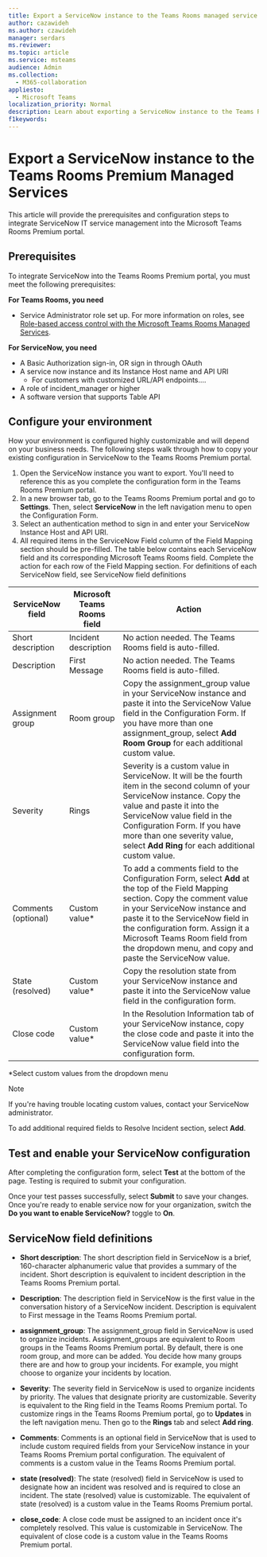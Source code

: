 ```yaml
---
title: Export a ServiceNow instance to the Teams Rooms managed service portal
author: cazawideh
ms.author: czawideh
manager: serdars
ms.reviewer: 
ms.topic: article
ms.service: msteams
audience: Admin
ms.collection: 
  - M365-collaboration
appliesto: 
  - Microsoft Teams
localization_priority: Normal
description: Learn about exporting a ServiceNow instance to the Teams Rooms managed service portal
f1keywords: 
---
```


# Export a ServiceNow instance to the Teams Rooms Premium Managed Services

This article will provide the prerequisites and configuration steps to integrate ServiceNow IT service management into the Microsoft Teams Rooms Premium portal.

## Prerequisites

To integrate ServiceNow into the Teams Rooms Premium portal, you must meet the following prerequisites:

**For Teams Rooms, you need**

- Service Administrator role set up. For more information on roles, see [Role-based access control with the Microsoft Teams Rooms Managed Services](microsoft-teams-rooms-premium-rbac.md).

**For ServiceNow, you need**

- A Basic Authorization sign-in, OR sign in through OAuth
- A service now instance and its Instance Host name and API URI
  - For customers with customized URL/API endpoints....
- A role of incident_manager or higher
- A software version that supports Table API

## Configure your environment

How your environment is configured highly customizable and will depend on your business needs. The following steps walk through how to copy your existing configuration in ServiceNow to the Teams Rooms Premium portal.

1. Open the ServiceNow instance you want to export. You'll need to reference this as you complete the configuration form in the Teams Rooms Premium portal.
2. In a new browser tab, go to the Teams Rooms Premium portal and go to **Settings**. Then, select **ServiceNow** in the left navigation menu to open the Configuration Form.
3. Select an authentication method to sign in and enter your ServiceNow Instance Host and API URI.
4. All required items in the ServiceNow Field column of the Field Mapping section should be pre-filled. The table below contains each ServiceNow field and its corresponding Microsoft Teams Rooms field. Complete the action for each row of the Field Mapping section. For definitions of each ServiceNow field, see ServiceNow field definitions

| **ServiceNow field** | **Microsoft Teams Rooms field** | **Action** |
| --- | --- | --- |
| Short description | Incident description | No action needed. The Teams Rooms field is auto-filled. |
| Description | First Message | No action needed. The Teams Rooms field is auto-filled. |
| Assignment group | Room group | Copy the assignment\_group value in your ServiceNow instance and paste it into the ServiceNow Value field in the Configuration Form. If you have more than one assignment\_group, select **Add Room Group** for each additional custom value. |
| Severity | Rings | Severity is a custom value in ServiceNow. It will be the fourth item in the second column of your ServiceNow instance. Copy the value and paste it into the ServiceNow value field in the Configuration Form. If you have more than one severity value, select **Add Ring** for each additional custom value. |
| Comments (optional) | Custom value* | To add a comments field to the Configuration Form, select **Add** at the top of the Field Mapping section. Copy the comment value in your ServiceNow instance and paste it to the ServiceNow field in the configuration form. Assign it a Microsoft Teams Room field from the dropdown menu, and copy and paste the ServiceNow value. |
| State (resolved) | Custom value* | Copy the resolution state from your ServiceNow instance and paste it into the ServiceNow value field in the configuration form. |
| Close code | Custom value* | In the Resolution Information tab of your ServiceNow instance, copy the close code and paste it into the ServiceNow value field into the configuration form. |

*Select custom values from the dropdown menu

>[!NOTE]
>If you're having trouble locating custom values, contact your ServiceNow administrator.

To add additional required fields to Resolve Incident section, select **Add**.

## Test and enable your ServiceNow configuration

After completing the configuration form, select **Test** at the bottom of the page. Testing is required to submit your configuration.

Once your test passes successfully, select **Submit** to save your changes. Once you're ready to enable service now for your organization, switch the **Do you want to enable ServiceNow?** toggle to **On**.

## ServiceNow field definitions

- **Short description**: The short description field in ServiceNow is a brief, 160-character alphanumeric value that provides a summary of the incident. Short description is equivalent to incident description in the Teams Rooms Premium portal.

- **Description**: The description field in ServiceNow is the first value in the conversation history of a ServiceNow incident. Description is equivalent to First message in the Teams Rooms Premium portal.

- **assignment_group**: The assignment_group field in ServiceNow is used to organize incidents. Assignment_groups are equivalent to Room groups in the Teams Rooms Premium portal. By default, there is one room group, and more can be added. You decide how many groups there are and how to group your incidents. For example, you might choose to organize your incidents by location.

- **Severity**: The severity field in ServiceNow is used to organize incidents by priority. The values that designate priority are customizable. Severity is equivalent to the Ring field in the Teams Rooms Premium portal. To customize rings in the Teams Rooms Premium portal, go to **Updates** in the left navigation menu. Then go to the **Rings** tab and select **Add ring**.

- **Comments**: Comments is an optional field in ServiceNow that is used to include custom required fields from your ServiceNow instance in your Teams Rooms Premium portal configuration. The equivalent of comments is a custom value in the Teams Rooms Premium portal.

- **state (resolved)**: The state (resolved) field in ServiceNow is used to designate how an incident was resolved and is required to close an incident. The state (resolved) value is customizable. The equivalent of state (resolved) is a custom value in the Teams Rooms Premium portal.

- **close_code**: A close code must be assigned to an incident once it's completely resolved. This value is customizable in ServiceNow. The equivalent of close code is a custom value in the Teams Rooms Premium portal.
